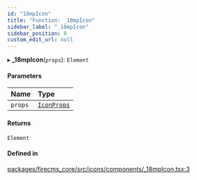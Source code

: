 ```yaml
---
id: "18mpIcon"
title: "Function: _18mpIcon"
sidebar_label: "_18mpIcon"
sidebar_position: 0
custom_edit_url: null
---
```


▸ **_18mpIcon**(`props`): `Element`

#### Parameters

| Name | Type |
| :------ | :------ |
| `props` | [`IconProps`](../types/IconProps.md) |

#### Returns

`Element`

#### Defined in

[packages/firecms_core/src/icons/components/_18mpIcon.tsx:3](https://github.com/FireCMSco/firecms/blob/d45f3739/packages/firecms_core/src/icons/components/_18mpIcon.tsx#L3)
